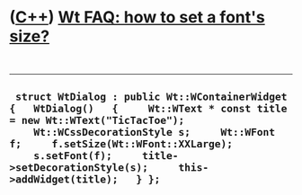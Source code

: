 



 

 

 

 

 

([C++](Cpp.md)) [Wt FAQ: how to set a font's size?](CppWtSetFontSize.md)
==========================================================================

 

  ---------------------------------------------------------------------------------------------------------------------------------------------------------------------------------------------------------------------------------------------------------------------------------------------------------
  ` struct WtDialog : public Wt::WContainerWidget {   WtDialog()   {     Wt::WText * const title = new Wt::WText("TicTacToe");     Wt::WCssDecorationStyle s;     Wt::WFont f;     f.setSize(Wt::WFont::XXLarge);     s.setFont(f);     title->setDecorationStyle(s);     this->addWidget(title);   } };`
  ---------------------------------------------------------------------------------------------------------------------------------------------------------------------------------------------------------------------------------------------------------------------------------------------------------

 

 

 

 

 





 



